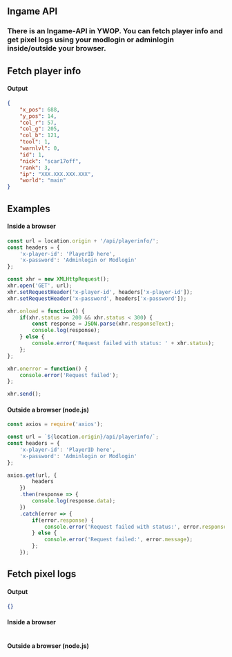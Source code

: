 ## Ingame API
### There is an Ingame-API in YWOP. You can fetch player info and get pixel logs using your modlogin or adminlogin inside/outside your browser.
## Fetch player info
#### Output
```json
{
    "x_pos": 688,
    "y_pos": 14,
    "col_r": 57,
    "col_g": 205,
    "col_b": 121,
    "tool": 1,
    "warnlvl": 0,
    "id": 1,
    "nick": "scar17off",
    "rank": 3,
    "ip": "XXX.XXX.XXX.XXX",
    "world": "main"
}
```
## Examples
#### Inside a browser
```javascript
const url = location.origin + '/api/playerinfo/';
const headers = {
    'x-player-id': 'PlayerID here',
    'x-password': 'Adminlogin or Modlogin'
};

const xhr = new XMLHttpRequest();
xhr.open('GET', url);
xhr.setRequestHeader('x-player-id', headers['x-player-id']);
xhr.setRequestHeader('x-password', headers['x-password']);

xhr.onload = function() {
    if(xhr.status >= 200 && xhr.status < 300) {
        const response = JSON.parse(xhr.responseText);
        console.log(response);
    } else {
        console.error('Request failed with status: ' + xhr.status);
    };
};

xhr.onerror = function() {
    console.error('Request failed');
};

xhr.send();
```
#### Outside a browser (node.js)
```javascript
const axios = require('axios');

const url = `${location.origin}/api/playerinfo/`;
const headers = {
    'x-player-id': 'PlayerID here',
    'x-password': 'Adminlogin or Modlogin'
};

axios.get(url, {
        headers
    })
    .then(response => {
        console.log(response.data);
    })
    .catch(error => {
        if(error.response) {
            console.error('Request failed with status:', error.response.status);
        } else {
            console.error('Request failed:', error.message);
        };
    });
```
## Fetch pixel logs
#### Output
```json
{}
```
#### Inside a browser
```javascript
```
#### Outside a browser (node.js)
```javascript
```